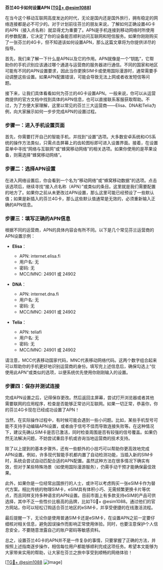 **芬兰4G卡如何设置APN [[TG💪+ @esim1088](https://t.me/s/esim1088)]**

在当今这个移动互联网高度发达的时代，无论是国内还是国外旅行，拥有稳定的网络连接都是必不可少的。对于计划前往芬兰的朋友来说，了解如何正确设置4G卡的APN（接入点名称）就显得尤为重要了。APN是手机连接到移动网络时所使用的参数配置，它决定了你的设备能否顺利访问互联网和短信服务。如果你刚刚购买了一张芬兰的4G卡，但不知道该如何设置APN，那么这篇文章将为你提供详尽的指导。

首先，我们来了解一下什么是APN以及它的作用。APN就像是一个“钥匙”，它帮助你的手机识别应该通过哪个通道与运营商的服务器进行通信。不同的国家和地区可能有不同的APN设置要求，因此当你更换SIM卡或使用国际漫游时，通常需要手动调整这些设置。如果APN配置错误，可能会导致无法上网或者收发短信等问题。

接下来，让我们具体看看如何为芬兰的4G卡设置APN。一般来说，你可以从运营商提供的官方文档中找到具体的APN信息，也可以直接联系客服获取帮助。不过，为了方便大家理解，这里以常见的芬兰三大运营商——Elisa、DNA和Telia为例，向大家展示如何一步步完成APN的设置过程。

### 步骤一：进入手机设置页面

首先，你需要打开自己的智能手机，并找到“设置”选项。大多数安卓系统和iOS系统的操作方法类似，只需点击屏幕上的齿轮图标即可进入设置界面。接着，在设置菜单中寻找“网络与互联网”或“蜂窝移动网络”的相关选项。如果你使用的是苹果设备，则需选择“蜂窝移动网络”。

### 步骤二：选择APN设置

在进入网络设置后，你会看到一个名为“移动网络”或“蜂窝移动数据”的选项。点击该选项后，继续寻找“接入点名称（APN）”或类似的条目。这里就是我们需要配置的地方了。如果你之前从未更改过APN设置，那么这里可能已经预设了一些默认值；如果是新插入的芬兰4G卡，那么这些默认值通常是无效的，必须重新输入正确的APN信息。

### 步骤三：填写正确的APN信息

根据不同的运营商，APN的具体内容会有所不同。以下是几个常见芬兰运营商的APN设置示例：

- **Elisa**：
  - APN: internet.elisa.fi
  - 用户名: 无
  - 密码: 无
  - MCC/MNC: 24901 或 24902

- **DNA**：
  - APN: internet.dna.fi
  - 用户名: 无
  - 密码: 无
  - MCC/MNC: 24901 或 24902

- **Telia**：
  - APN: teliafi
  - 用户名: 无
  - 密码: 无
  - MCC/MNC: 24901 或 24902

请注意，MCC代表移动国家代码，MNC代表移动网络代码。这两个数字组合起来可以帮助你的手机更好地识别运营商的身份。填写完上述信息后，确保勾选上“仅使用此APN”或类似的选项，以便系统优先使用你刚刚输入的设置。

### 步骤四：保存并测试连接

完成APN设置之后，记得保存更改。然后返回主屏幕，尝试打开浏览器或者其他需要联网的应用程序，检查是否能够正常访问互联网。如果一切正常，恭喜你，你的芬兰4G卡现在已经成功设置了APN！

当然，在实际操作过程中，有时候可能会遇到一些小问题。比如，某些手机型号可能不支持手动编辑APN设置，或者由于信号不佳而导致连接失败等。在这种情况下，建议先确认SIM卡是否已激活，同时检查周围是否有较强的信号覆盖。如果仍然无法解决问题，不妨尝试重启手机或咨询当地运营商的技术支持。

除了以上提到的基本步骤外，还有一些额外的小技巧可以帮助你更高效地完成APN设置。例如，许多现代智能手机都内置了自动检测功能，当插入新的SIM卡时，系统会尝试自动匹配合适的APN配置。虽然这种方法在很多情况下确实有效，但对于某些特殊场景（如使用国际漫游服务），仍需手动干预才能确保最佳效果。

此外，如果你是一位经常出国旅行的人士，或许可以考虑购买一张eSIM卡作为替代方案。相比传统的物理SIM卡，eSIM具有体积小巧、无需频繁更换卡片等优点，而且同样支持多种语言的APN设置。目前市面上有多款支持eSIM的产品可供选择，其中不乏一些性价比极高的品牌，比如TG💪+ @esim1088。通过他们的官方网站，你可以轻松订购适合芬兰地区的eSIM卡，并享受便捷的在线激活流程。

最后提醒一下，无论你是使用普通SIM卡还是eSIM卡，在设置APN之前一定要仔细核对相关信息，避免因误操作而影响正常使用体验。同时，也要注意保护个人信息安全，不要随意泄露自己的账户密码等敏感资料。

总之，设置芬兰4G卡的APN并不是一件复杂的事情，只要掌握了正确的方法，并按照上述指南逐步操作，相信每位用户都能够顺利完成这项任务。希望本文能够为大家带来实用的帮助，让大家在芬兰之旅中享受到顺畅的网络体验！

[[TG💪+ @esim1088](https://t.me/s/esim1088) ![Image](https://i.postimg.cc/4NQfJmqS/Snipaste-2025-05-13-00-14-12.png)]